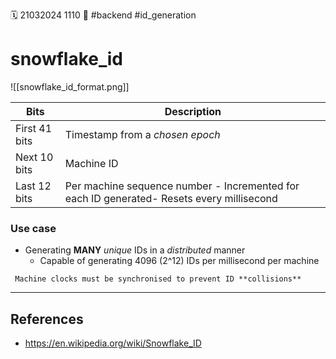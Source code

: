 🗓️ 21032024 1110
📎 #backend #id_generation

# snowflake_id

![[snowflake_id_format.png]]

| Bits          | Description                                                                               |
| ------------- | ----------------------------------------------------------------------------------------- |
| First 41 bits | Timestamp from a _chosen epoch_                                                           |
| Next 10 bits  | Machine ID                                                                                |
| Last 12 bits  | Per machine sequence number - Incremented for each ID generated- Resets every millisecond |

### Use case

- Generating **MANY** _unique_ IDs in a _distributed_ manner
  - Capable of generating 4096 (2^12) IDs per millisecond per machine

```ad-warning
 Machine clocks must be synchronised to prevent ID **collisions**
```

---

## References

- https://en.wikipedia.org/wiki/Snowflake_ID
